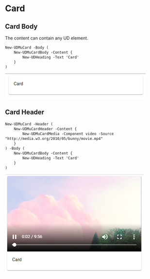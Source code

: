 # Card

## Card Body

The content can contain any UD element.

```text
New-UDMuCard -Body (
    New-UDMuCardBody -Content {
        New-UDHeading -Text 'Card'
    }
)
```

![Card with body](../../.gitbook/assets/image%20%2840%29.png)

## Card Header

```text
New-UDMuCard -Header (
    New-UDMuCardHeader -Content {
        New-UDMuCardMedia -Component video -Source "http://media.w3.org/2010/05/bunny/movie.mp4" 
    }
) -Body (
    New-UDMuCardBody -Content {
        New-UDHeading -Text 'Card'
    }
)
```

![Card with header media](../../.gitbook/assets/image%20%2832%29.png)

